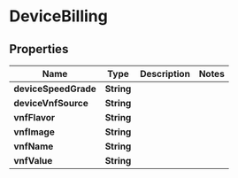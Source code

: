

# DeviceBilling


## Properties

Name | Type | Description | Notes
------------ | ------------- | ------------- | -------------
**deviceSpeedGrade** | **String** |  | 
**deviceVnfSource** | **String** |  | 
**vnfFlavor** | **String** |  | 
**vnfImage** | **String** |  | 
**vnfName** | **String** |  | 
**vnfValue** | **String** |  | 




